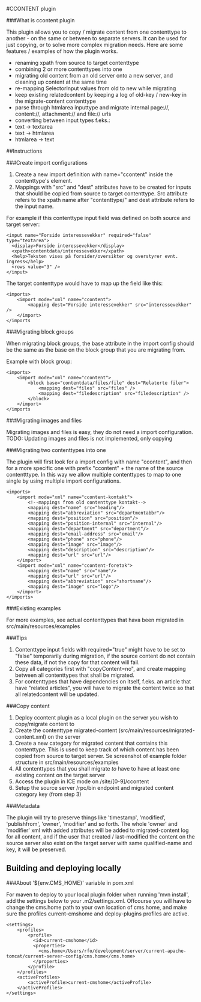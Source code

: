 #CCONTENT plugin

###What is ccontent plugin

This plugin allows you to copy / migrate content from one contenttype to another - on the same or between to separate
servers. It can be used for just copying, or to solve more complex migration needs. Here are some features / examples
of how the plugin works.
 
* renaming xpath from source to target contenttype
* combining 2 or more contenttypes into one
* migrating old content from an old server onto a new server, and cleaning up content at the same time
* re-mapping SelectorInput values from old to new while migrating
* keep existing relatedcontent by keeping a log of old-key / new-key in the migrate-content contenttype
* parse through htmlarea inputtype and migrate internal page://, content://, attachment:// and file:// urls
* converting between input types f.eks.:
* text -> textarea
* text -> htmlarea
* htmlarea -> text

##Instructions

###Create import configurations
1. Create a new import definition with name="ccontent" inside the contenttype's <config><imports> element.
2. Mappings with "src" and "dest" attributes have to be created for inputs that should be copied from source to target
contenttype. Src attribute refers to the xpath name after "contenttype/" and dest attribute refers to the input name.

For example if this contenttype input field was defined on both source and target server:

    <input name="Forside interessevekker" required="false" type="textarea">
      <display>Forside interessevekker</display>
      <xpath>contentdata/interessevekker</xpath>
      <help>Teksten vises på forsider/oversikter og overstyrer evnt. ingress</help>
      <rows value="3" />
    </input>

The target contenttype would have to map up the field like this:

    <imports>
        <import mode="xml" name="ccontent">
            <mapping dest="Forside interessevekker" src="interessevekker" />
        </import>
    </imports

###Migrating block groups

When migrating block groups, the base attribute in the import config should be the same as the base on the block
group that you are migrating from.

Example with block group:

    <imports>
        <import mode="xml" name="ccontent">
            <block base="contentdata/files/file" dest="Relaterte filer">
                <mapping dest="files" src="files" />
                <mapping dest="filedescription" src="filedescription" />
            </block>
        </import>
    </imports

###Migrating images and files

Migrating images and files is easy, they do not need a import configuration. 
TODO: Updating images and files is not implemented, only copying

###Migrating two contenttypes into one

The plugin will first look for a import config with name "ccontent", and then for a more specific one with prefix 
"ccontent" + the name of the source contentttype. In this way we allow multiple contenttypes to map to one single by
using multiple import configurations.
    
    <imports>
        <import mode="xml" name="ccontent-kontakt">
            <!--mappings from old contenttype kontakt-->
            <mapping dest="name" src="heading"/>
            <mapping dest="abbreviation" src="departmentabbr"/>
            <mapping dest="position" src="position"/>
            <mapping dest="position-internal" src="internal"/>
            <mapping dest="department" src="department"/>
            <mapping dest="email-address" src="email"/>
            <mapping dest="phone" src="phone"/>
            <mapping dest="image" src="image"/>
            <mapping dest="description" src="description"/>
            <mapping dest="url" src="url"/>
        </import>
        <import mode="xml" name="ccontent-foretak">
            <mapping dest="name" src="name"/>
            <mapping dest="url" src="url"/>
            <mapping dest="abbreviation" src="shortname"/>
            <mapping dest="image" src="logo"/>
        </import>
    </imports>

###Existing examples

For more examples, see actual contenttypes that hava been migrated in src/main/resources/examples

###Tips
1. Contenttype input fields with required="true" might have to be set to "false" temporarily during migration, if the
source content do not contain these data, if not the copy for that content will fail.
2. Copy all categories first with "copyContent=no", and create mapping between all contenttypes that shall be migrated.
3. For contenttypes that have dependencies on itself, f.eks. an article that have "related articles", you will have
to migrate the content twice so that all relatedcontent will be updated.

###Copy content

1. Deploy ccontent plugin as a local plugin on the server you wish to copy/migrate content to
2. Create the contenttype migrated-content (src/main/resources/migrated-content.xml) on the server
3. Create a new category for migrated content that contains this contenttype. This is used to keep track of which
content has been copied from source to target server. Se screenshot of example folder structure in src/main/resources/examples
4. All contenttypes that you shall migrate *to* have to have at least one existing content on the target server
5. Access the plugin in ICE mode on /site/[0-9]/ccontent
6. Setup the source server /rpc/bin endpoint and migrated content category key (from step 3)

###Metadata

The plugin will try to preserve things like 'timestamp', 'modified', 'publishfrom', 'owner', 'modifier' and so forth. 
The whole 'owner' and 'modifier' xml with added attributes will be added to migrated-content log for all content, and 
if the user that created / last-modified the content on the source server also exist on the target server with same
qualified-name and key, it will be preserved.

## Building and deploying locally

###About '${env.CMS_HOME}' variable in pom.xml

For maven to deploy to your local plugin folder when running 'mvn install', add the settings below 
to your .m2/settings.xml. Offcourse you will have to change the cms.home path to your own location of cms.home, 
and make sure the profiles current-cmshome and deploy-plugins profiles are active.


    <settings>
        <profiles>
            <profile>
              <id>current-cmshome</id>
              <properties>
                <cms.home>/Users/rfo/development/server/current-apache-tomcat/current-server-config/cms.home</cms.home>
              </properties>
            </profile>
        </profiles>
        <activeProfiles>
            <activeProfile>current-cmshome</activeProfile>
        </activeProfiles>
    </settings>
